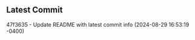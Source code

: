 
## Latest Commit
47f3635 - Update README with latest commit info (2024-08-29 16:53:19 -0400) <Yunxi-Zhou>
